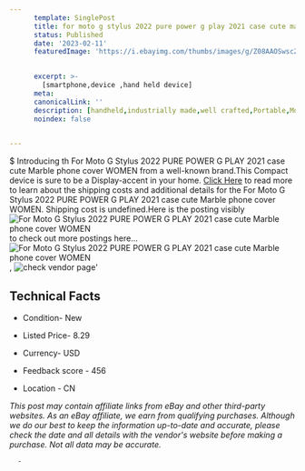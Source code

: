 ```yaml
---
      template: SinglePost
      title: for moto g stylus 2022 pure power g play 2021 case cute marble phone cover women
      status: Published
      date: '2023-02-11'
      featuredImage: 'https://i.ebayimg.com/thumbs/images/g/Z08AAOSwscZjCkGJ/s-l225.jpg'
       

      excerpt: >-
        [smartphone,device ,hand held device]
      meta:
      canonicalLink: ''
      description: [handheld,industrially made,well crafted,Portable,Mobile,Compact,Convenient,Lightweight,Maneuverable,Man-portable,Miniature,Carriable,Hand-held,Light,Holdable,Transportable,Mobile device,Pocket-sized,On-the-go,Wireless,Cordless,Compact size,Convenient size, smartphone,device ,hand held device]
      noindex: false
      

---
```

$
      Introducing th For Moto G Stylus 2022 PURE POWER G PLAY 2021 case cute Marble phone cover WOMEN from a well-known brand.This Compact device  is sure to be a Display-accent in your home. [Click Here](https://www.ebay.com/itm/195102504329?hash=item2d6d03f589%3Ag%3AZ08AAOSwscZjCkGJ&mkevt=1&mkcid=1&mkrid=711-53200-19255-0&campid=%253CePNCampaignId%253E&customid=%253CreferenceId%253E&toolid=10049) to read more to learn about the shipping costs and additional details for the For Moto G Stylus 2022 PURE POWER G PLAY 2021 case cute Marble phone cover WOMEN. Shipping cost is undefined.Here is the posting visibly ![For Moto G Stylus 2022 PURE POWER G PLAY 2021 case cute Marble phone cover WOMEN](https://i.ebayimg.com/thumbs/images/g/Z08AAOSwscZjCkGJ/s-l225.jpg) to check out more postings here... ![For Moto G Stylus 2022 PURE POWER G PLAY 2021 case cute Marble phone cover WOMEN](https://i.ebayimg.com/images/g/Z08AAOSwscZjCkGJ/s-l1600.jpg), ![check vendor page](https://origin-galleryplus.ebayimg.com/ws/web/195102504329_2_0_1/225x225.jpg,https://origin-galleryplus.ebayimg.com/ws/web/195102504329_3_0_1/225x225.jpg,https://origin-galleryplus.ebayimg.com/ws/web/195102504329_4_0_1/225x225.jpg,https://origin-galleryplus.ebayimg.com/ws/web/195102504329_5_0_1/225x225.jpg,https://origin-galleryplus.ebayimg.com/ws/web/195102504329_6_0_1/225x225.jpg,https://origin-galleryplus.ebayimg.com/ws/web/195102504329_7_0_1/225x225.jpg,https://origin-galleryplus.ebayimg.com/ws/web/195102504329_8_0_1/225x225.jpg,https://origin-galleryplus.ebayimg.com/ws/web/195102504329_9_0_1/225x225.jpg,https://origin-galleryplus.ebayimg.com/ws/web/195102504329_10_0_1/225x225.jpg,https://origin-galleryplus.ebayimg.com/ws/web/195102504329_11_0_1/225x225.jpg)'

      

 ## Technical Facts 



     
      

 - Condition- New 


      

 - Listed Price- 8.29 


      

 - Currency- USD 


      

 - Feedback score - 456 


      

 - Location - CN 


      
      

 *_This post may contain affiliate links from eBay and other third-party websites. As an eBay affiliate, we earn from qualifying purchases. Although we do our best to keep the information up-to-date and accurate, please check the date and all details with the vendor's website before making a purchase. Not all data may be accurate._*




      -
